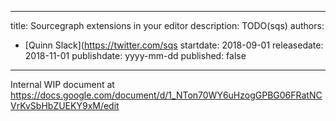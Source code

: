 
---
title: Sourcegraph extensions in your editor
description: TODO(sqs)
authors:
 - [Quinn Slack](https://twitter.com/sqs
startdate: 2018-09-01
releasedate: 2018-11-01
publishdate: yyyy-mm-dd
published: false
---

Internal WIP document at https://docs.google.com/document/d/1_NTon70WY6uHzogGPBG06FRatNCVrKvSbHbZUEKY9xM/edit
